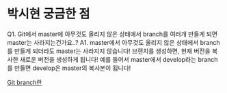 # 박시현 궁금한 점

Q1. Git에서 master에 아무것도 올리지 않은 상태에서 branch를 여러개 만들게 되면 master는 사라지는건가요..?
A1. master에서 아무것도 올리지 않은 상태에서 branch를 만들게 되더라도 master는 사라지지 않습니다!
브랜치를 생성하면, 현재 버전을 복사한 새로운 버전을 생성하게 됩니다!
예를 들어서 master에서 develop라는 branch를 만들면 develop은 master의 복사본이 됩니다!

[Git branch란](https://backlog.com/git-tutorial/kr/stepup/stepup1_1.html)
